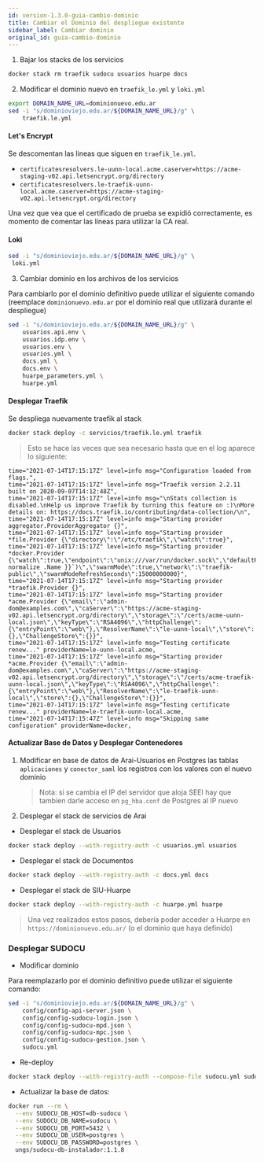 ```yaml
---
id: version-1.3.0-guia-cambio-dominio
title: Cambiar el Dominio del despliegue existente
sidebar_label: Cambiar dominio
original_id: guia-cambio-dominio
---
```


1. Bajar los stacks de los servicios

```bash
docker stack rm traefik sudocu usuarios huarpe docs
```

2. Modificar el dominio nuevo en `traefik_le.yml` y `loki.yml`

```bash
export DOMAIN_NAME_URL=dominionuevo.edu.ar
sed -i "s/dominioviejo.edu.ar/${DOMAIN_NAME_URL}/g" \
    traefik.le.yml
```

#### Let's Encrypt

Se descomentan las lineas que siguen en `traefik_le.yml`.

 - `certificatesresolvers.le-uunn-local.acme.caserver=https://acme-staging-v02.api.letsencrypt.org/directory`
 - `certificatesresolvers.le-traefik-uunn-local.acme.caserver=https://acme-staging-v02.api.letsencrypt.org/directory`

Una vez que vea que el certificado de prueba se expidió correctamente, es momento de comentar las líneas para utilizar la CA real.

#### Loki
```bash
sed -i "s/dominioviejo.edu.ar/${DOMAIN_NAME_URL}/g" \
 loki.yml
```

3. Cambiar dominio en los archivos de los servicios

Para cambiarlo por el dominio definitivo puede utilizar el siguiente comando (reemplace `dominionuevo.edu.ar` por el dominio real que utilizará durante el despliegue)

```bash
sed -i "s/dominioviejo.edu.ar/${DOMAIN_NAME_URL}/g" \
    usuarios.api.env \
    usuarios.idp.env \
    usuarios.env \
    usuarios.yml \
    docs.yml \
    docs.env \
    huarpe_parameters.yml \
    huarpe.yml
```

#### Desplegar Traefik

Se despliega nuevamente traefik al stack

```bash
docker stack deploy -c servicios/traefik.le.yml traefik
```

> Esto se hace las veces que sea necesario hasta que en el log aparece lo siguiente:

```text
time="2021-07-14T17:15:17Z" level=info msg="Configuration loaded from flags.",
time="2021-07-14T17:15:17Z" level=info msg="Traefik version 2.2.11 built on 2020-09-07T14:12:48Z",
time="2021-07-14T17:15:17Z" level=info msg="\nStats collection is disabled.\nHelp us improve Traefik by turning this feature on :)\nMore details on: https://docs.traefik.io/contributing/data-collection/\n",
time="2021-07-14T17:15:17Z" level=info msg="Starting provider aggregator.ProviderAggregator {}",
time="2021-07-14T17:15:17Z" level=info msg="Starting provider *file.Provider {\"directory\":\"/etc/traefik\",\"watch\":true}",
time="2021-07-14T17:15:17Z" level=info msg="Starting provider *docker.Provider {\"watch\":true,\"endpoint\":\"unix:///var/run/docker.sock\",\"defaultRule\":\"Host(`{{ normalize .Name }}`)\",\"swarmMode\":true,\"network\":\"traefik-public\",\"swarmModeRefreshSeconds\":15000000000}",
time="2021-07-14T17:15:17Z" level=info msg="Starting provider *traefik.Provider {}",
time="2021-07-14T17:15:17Z" level=info msg="Starting provider *acme.Provider {\"email\":\"admin-dom@examples.com\",\"caServer\":\"https://acme-staging-v02.api.letsencrypt.org/directory\",\"storage\":\"/certs/acme-uunn-local.json\",\"keyType\":\"RSA4096\",\"httpChallenge\":{\"entryPoint\":\"web\"},\"ResolverName\":\"le-uunn-local\",\"store\":{},\"ChallengeStore\":{}}",
time="2021-07-14T17:15:17Z" level=info msg="Testing certificate renew..." providerName=le-uunn-local.acme,
time="2021-07-14T17:15:17Z" level=info msg="Starting provider *acme.Provider {\"email\":\"admin-dom@examples.com\",\"caServer\":\"https://acme-staging-v02.api.letsencrypt.org/directory\",\"storage\":\"/certs/acme-traefik-uunn-local.json\",\"keyType\":\"RSA4096\",\"httpChallenge\":{\"entryPoint\":\"web\"},\"ResolverName\":\"le-traefik-uunn-local\",\"store\":{},\"ChallengeStore\":{}}",
time="2021-07-14T17:15:17Z" level=info msg="Testing certificate renew..." providerName=le-traefik-uunn-local.acme,
time="2021-07-14T17:15:47Z" level=info msg="Skipping same configuration" providerName=docker,
```
#### Actualizar Base de Datos y Desplegar Contenedores

1. Modificar en base de datos de Arai-Usuarios en Postgres las tablas `aplicaciones` y `conector_saml` los registros con los valores con el nuevo dominio

   > Nota: si se cambia el IP del servidor que aloja SEEI hay que tambíen darle acceso en `pg_hba.conf` de Postgres al IP nuevo

2. Desplegar el stack de servicios de Arai

 * Desplegar el stack de Usuarios

```bash
docker stack deploy --with-registry-auth -c usuarios.yml usuarios
```

 * Desplegar el stack de Documentos

```bash
docker stack deploy --with-registry-auth -c docs.yml docs
```

 * Desplegar el stack de SIU-Huarpe

```bash
docker stack deploy --with-registry-auth -c huarpe.yml huarpe
```

> Una vez realizados estos pasos, debería poder acceder a Huarpe en `https://dominionuevo.edu.ar/` (o el dominio que haya definido)


### Desplegar SUDOCU

 * Modificar dominio

Para reemplazarlo por el dominio definitivo puede utilizar
el siguiente comando:

```bash
sed -i "s/dominioviejo.edu.ar/${DOMAIN_NAME_URL}/g" \
    config/config-api-server.json \
    config/config-sudocu-login.json \
    config/config-sudocu-mpd.json \
    config/config-sudocu-mpc.json \
    config/config-sudocu-gestion.json \
    sudocu.yml
```

 * Re-deploy

```bash
docker stack deploy --with-registry-auth --compose-file sudocu.yml sudocu
```

 * Actualizar la base de datos:

```bash
docker run --rm \
  --env SUDOCU_DB_HOST=db-sudocu \
  --env SUDOCU_DB_NAME=sudocu \
  --env SUDOCU_DB_PORT=5432 \
  --env SUDOCU_DB_USER=postgres \
  --env SUDOCU_DB_PASSWORD=postgres \
  ungs/sudocu-db-instalador:1.1.8
```
